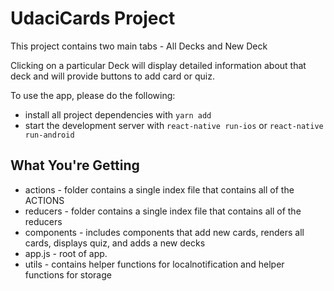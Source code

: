# UdaciCards Project

This project contains two main tabs - All Decks and New Deck

Clicking on a particular Deck will display detailed information about that deck and will provide buttons to add card or quiz.


To use the app, please do the following:

* install all project dependencies with `yarn add`
* start the development server with `react-native run-ios` or `react-native run-android`

## What You're Getting
- actions - folder contains a single index file that contains all of the ACTIONS
- reducers - folder contains a single index file that contains all of the reducers
- components - includes components that add new cards, renders all cards, displays quiz, and adds a new decks
- app.js - root of app.
- utils - contains helper functions for localnotification and helper functions for storage
```

